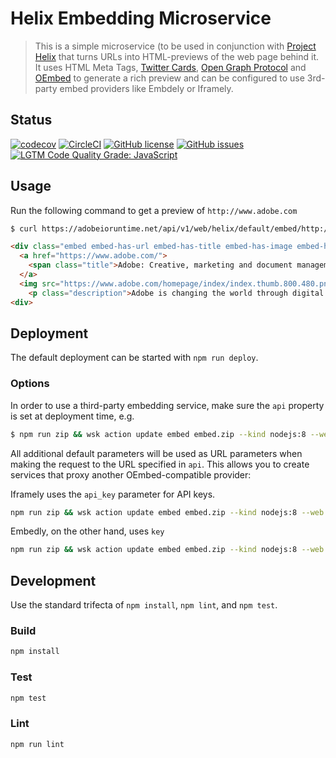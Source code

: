 # Helix Embedding Microservice

> This is a simple microservice (to be used in conjunction with [Project Helix](https://www.project-helix.io) that turns URLs into HTML-previews of the web page behind it. It uses HTML Meta Tags, [Twitter Cards](https://developer.twitter.com/en/docs/tweets/optimize-with-cards/overview/abouts-cards.html), [Open Graph Protocol](http://ogp.me) and [OEmbed](https://oembed.com) to generate a rich preview and can be configured to use 3rd-party embed providers like Embdely or Iframely.

## Status
[![codecov](https://img.shields.io/codecov/c/github/adobe/helix-embed.svg)](https://codecov.io/gh/adobe/helix-embed)
[![CircleCI](https://img.shields.io/circleci/project/github/adobe/helix-embed.svg)](https://circleci.com/gh/adobe/helix-embed)
[![GitHub license](https://img.shields.io/github/license/adobe/helix-embed.svg)](https://github.com/adobe/helix-embed/blob/master/LICENSE.txt)
[![GitHub issues](https://img.shields.io/github/issues/adobe/helix-embed.svg)](https://github.com/adobe/helix-embed/issues)
[![LGTM Code Quality Grade: JavaScript](https://img.shields.io/lgtm/grade/javascript/g/adobe/helix-embed.svg?logo=lgtm&logoWidth=18)](https://lgtm.com/projects/g/adobe/helix-embed)



## Usage

Run the following command to get a preview of `http://www.adobe.com`

```bash
$ curl https://adobeioruntime.net/api/v1/web/helix/default/embed/http://www.adobe.com
```

```html
<div class="embed embed-has-url embed-has-title embed-has-image embed-has-description">
  <a href="https://www.adobe.com/">
    <span class="title">Adobe: Creative, marketing and document management solutions</span>
  </a>
  <img src="https://www.adobe.com/homepage/index/index.thumb.800.480.png?ck=1540830329" alt="Adobe: Creative, marketing and document management solutions" class="image">
    <p class="description">Adobe is changing the world through digital experiences. We help our customers create, deliver and optimize content and applications.</p>
<div>
```

## Deployment

The default deployment can be started with `npm run deploy`.

### Options

In order to use a third-party embedding service, make sure the `api` property is set at deployment time, e.g.

```bash
$ npm run zip && wsk action update embed embed.zip --kind nodejs:8 --web raw --web-secure false -p api https://my-embed-provider.com
```

All additional default parameters will be used as URL parameters when making the request to the URL specified in `api`. This allows you to create services that proxy another OEmbed-compatible provider:

Iframely uses the `api_key` parameter for API keys.

```bash
npm run zip && wsk action update embed embed.zip --kind nodejs:8 --web raw --web-secure false -p api http://iframe.ly/api/oembed -p api_key insert-here
```

Embedly, on the other hand, uses `key`

```bash
npm run zip && wsk action update embed embed.zip --kind nodejs:8 --web raw --web-secure false -p api https://api.embedly.com/1/oembed -p key insert-here
```

## Development

Use the standard trifecta of `npm install`, `npm lint`, and `npm test`.


### Build

```bash
npm install
```

### Test

```bash
npm test
```

### Lint

```bash
npm run lint
```
